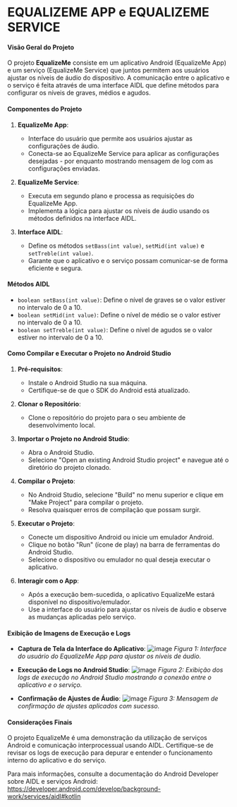 # EQUALIZEME APP e EQUALIZEME SERVICE
#### Visão Geral do Projeto

O projeto **EqualizeMe** consiste em um aplicativo Android (EqualizeMe App) e um serviço (EqualizeMe Service) que juntos permitem aos usuários ajustar os níveis de áudio do dispositivo. A comunicação entre o aplicativo e o serviço é feita através de uma interface AIDL que define métodos para configurar os níveis de graves, médios e agudos.

#### Componentes do Projeto

1. **EqualizeMe App**:
   - Interface do usuário que permite aos usuários ajustar as configurações de áudio.
   - Conecta-se ao EqualizeMe Service para aplicar as configurações desejadas - por enquanto mostrando mensagem de log com as configurações enviadas.

2. **EqualizeMe Service**:
   - Executa em segundo plano e processa as requisições do EqualizeMe App.
   - Implementa a lógica para ajustar os níveis de áudio usando os métodos definidos na interface AIDL.

3. **Interface AIDL**:
   - Define os métodos `setBass(int value)`, `setMid(int value)` e `setTreble(int value)`.
   - Garante que o aplicativo e o serviço possam comunicar-se de forma eficiente e segura.

#### Métodos AIDL

- `boolean setBass(int value)`: Define o nível de graves se o valor estiver no intervalo de 0 a 10.
- `boolean setMid(int value)`: Define o nível de médio se o valor estiver no intervalo de 0 a 10.
- `boolean setTreble(int value)`: Define o nível de agudos se o valor estiver no intervalo de 0 a 10.

#### Como Compilar e Executar o Projeto no Android Studio

1. **Pré-requisitos**:
   - Instale o Android Studio na sua máquina.
   - Certifique-se de que o SDK do Android está atualizado.

2. **Clonar o Repositório**:
   - Clone o repositório do projeto para o seu ambiente de desenvolvimento local.

3. **Importar o Projeto no Android Studio**:
   - Abra o Android Studio.
   - Selecione "Open an existing Android Studio project" e navegue até o diretório do projeto clonado.

4. **Compilar o Projeto**:
   - No Android Studio, selecione "Build" no menu superior e clique em "Make Project" para compilar o projeto.
   - Resolva quaisquer erros de compilação que possam surgir.

5. **Executar o Projeto**:
   - Conecte um dispositivo Android ou inicie um emulador Android.
   - Clique no botão "Run" (ícone de play) na barra de ferramentas do Android Studio.
   - Selecione o dispositivo ou emulador no qual deseja executar o aplicativo.

6. **Interagir com o App**:
   - Após a execução bem-sucedida, o aplicativo EqualizeMe estará disponível no dispositivo/emulador.
   - Use a interface do usuário para ajustar os níveis de áudio e observe as mudanças aplicadas pelo serviço.

#### Exibição de Imagens de Execução e Logs

- **Captura de Tela da Interface do Aplicativo**:
  ![image](https://github.com/user-attachments/assets/c0cdb4ff-68b5-4811-a4b1-28a3040a2ddf)
  *Figura 1: Interface do usuário do EqualizeMe App para ajustar os níveis de áudio.*

- **Execução de Logs no Android Studio**:
  ![image](https://github.com/user-attachments/assets/30e2b900-0577-4933-b43d-44904c72740b)
  *Figura 2: Exibição dos logs de execução no Android Studio mostrando a conexão entre o aplicativo e o serviço.*

- **Confirmação de Ajustes de Áudio**:
  ![image](https://github.com/user-attachments/assets/b2c7bfce-a649-4046-8826-871a6284912e)
  *Figura 3: Mensagem de confirmação de ajustes aplicados com sucesso.*

#### Considerações Finais

O projeto EqualizeMe é uma demonstração da utilização de serviços Android e comunicação interprocessual usando AIDL. Certifique-se de revisar os logs de execução para depurar e entender o funcionamento interno do aplicativo e do serviço.

Para mais informações, consulte a documentação do Android Developer sobre AIDL e serviços Android: https://developer.android.com/develop/background-work/services/aidl#kotlin
